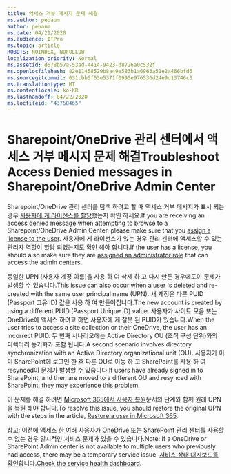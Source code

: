 ```yaml
---
title: 액세스 거부 메시지 문제 해결
ms.author: pebaum
author: pebaum
ms.date: 04/21/2020
ms.audience: ITPro
ms.topic: article
ROBOTS: NOINDEX, NOFOLLOW
localization_priority: Normal
ms.assetid: d678b57a-53ad-4414-9423-d8726a0c532f
ms.openlocfilehash: 82e11458529b8a49e583b1a6963a51e2a466bfd6
ms.sourcegitcommit: 631cbb5f03e5371f0995e976536d24e9d13746c3
ms.translationtype: MT
ms.contentlocale: ko-KR
ms.lasthandoff: 04/22/2020
ms.locfileid: "43758465"
---
```

# <a name="troubleshoot-access-denied-messages-in-sharepointonedrive-admin-center"></a><span data-ttu-id="ab1cf-102">Sharepoint/OneDrive 관리 센터에서 액세스 거부 메시지 문제 해결</span><span class="sxs-lookup"><span data-stu-id="ab1cf-102">Troubleshoot Access Denied messages in Sharepoint/OneDrive Admin Center</span></span>

<span data-ttu-id="ab1cf-103">Sharepoint/OneDrive 관리 센터를 탐색 하려고 할 때 액세스 거부 메시지가 표시 되는 경우 [사용자에 게 라이선스를 할당](https://docs.microsoft.com/office365/admin/subscriptions-and-billing/assign-licenses-to-users?view=o365-worldwide&amp;tabs=One)했는지 확인 하세요.</span><span class="sxs-lookup"><span data-stu-id="ab1cf-103">If you are receiving an access denied message when attempting to browse to a Sharepoint/OneDrive Admin Center, please make sure that you [assign a license to the user](https://docs.microsoft.com/office365/admin/subscriptions-and-billing/assign-licenses-to-users?view=o365-worldwide&amp;tabs=One).</span></span> <span data-ttu-id="ab1cf-104">사용자에 게 라이선스가 있는 경우 관리 센터에 액세스할 수 있는 [관리자 역할이 할당](https://docs.microsoft.com/office365/admin/add-users/about-admin-roles?view=o365-worldwide) 되었는지도 확인 해야 합니다.</span><span class="sxs-lookup"><span data-stu-id="ab1cf-104">If the user has a license, you should also make sure they are [assigned an administrator role](https://docs.microsoft.com/office365/admin/add-users/about-admin-roles?view=o365-worldwide) that can access the admin centers.</span></span>

<span data-ttu-id="ab1cf-105">동일한 UPN (사용자 계정 이름)을 사용 하 여 삭제 하 고 다시 만든 경우에도이 문제가 발생할 수 있습니다.</span><span class="sxs-lookup"><span data-stu-id="ab1cf-105">This issue can also occur when a user is deleted and re-created with the same user principal name (UPN).</span></span> <span data-ttu-id="ab1cf-106">새 계정은 다른 PUID (Passport 고유 ID) 값을 사용 하 여 만들어집니다.</span><span class="sxs-lookup"><span data-stu-id="ab1cf-106">The new account is created by using a different PUID (Passport Unique ID) value.</span></span> <span data-ttu-id="ab1cf-107">사용자가 사이트 모음 또는 OneDrive에 액세스 하려고 하면 사용자에 게 잘못 된 PUID가 있습니다.</span><span class="sxs-lookup"><span data-stu-id="ab1cf-107">When the user tries to access a site collection or their OneDrive, the user has an incorrect PUID.</span></span> <span data-ttu-id="ab1cf-108">두 번째 시나리오에는 Active Directory OU (조직 구성 단위)와의 디렉터리 동기화가 포함 됩니다.</span><span class="sxs-lookup"><span data-stu-id="ab1cf-108">A second scenario involves directory synchronization with an Active Directory organizational unit (OU).</span></span> <span data-ttu-id="ab1cf-109">사용자가 이미 SharePoint에 로그인 한 후 다른 OU로 이동 하 고 SharePoint를 사용 하 여 resynced이 문제가 발생할 수 있습니다.</span><span class="sxs-lookup"><span data-stu-id="ab1cf-109">If users have already signed in to SharePoint, and then are moved to a different OU and resynced with SharePoint, they may experience this problem.</span></span>

<span data-ttu-id="ab1cf-110">이 문제를 해결 하려면 [Microsoft 365에서 사용자 복원](https://docs.microsoft.com/office365/admin/add-users/restore-user?view=o365-worldwide)문서의 단계와 함께 원래 UPN을 복원 해야 합니다.</span><span class="sxs-lookup"><span data-stu-id="ab1cf-110">To resolve this issue, you should restore the original UPN with the steps in the article, [Restore a user in Microsoft 365](https://docs.microsoft.com/office365/admin/add-users/restore-user?view=o365-worldwide).</span></span>

<span data-ttu-id="ab1cf-111">참고: 이전에 액세스 한 여러 사용자가 OneDrive 또는 SharePoint 관리 센터를 사용할 수 없는 경우 일시적인 서비스 문제가 있을 수 있습니다.</span><span class="sxs-lookup"><span data-stu-id="ab1cf-111">Note: If a OneDrive or SharePoint Admin center is not available to multiple users who previously had access, there may be a temporary service issue.</span></span>  <span data-ttu-id="ab1cf-112">[서비스 상태 대시보드를 확인](https://portal.office.com/adminportal/home#/servicehealth)합니다.</span><span class="sxs-lookup"><span data-stu-id="ab1cf-112">[Check the service health dashboard](https://portal.office.com/adminportal/home#/servicehealth).</span></span>


